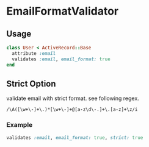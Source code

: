 # EmailFormatValidator

## Usage

```ruby
class User < ActiveRecord::Base
  attribute :email
  validates :email, email_format: true
end
```

## Strict Option

validate email with strict format. see following regex.

```
/\A([\w+\-]+\.)*[\w+\-]+@[a-z\d\-.]+\.[a-z]+\z/i
```

### Example

```ruby
validates :email, email_format: true, strict: true
```
